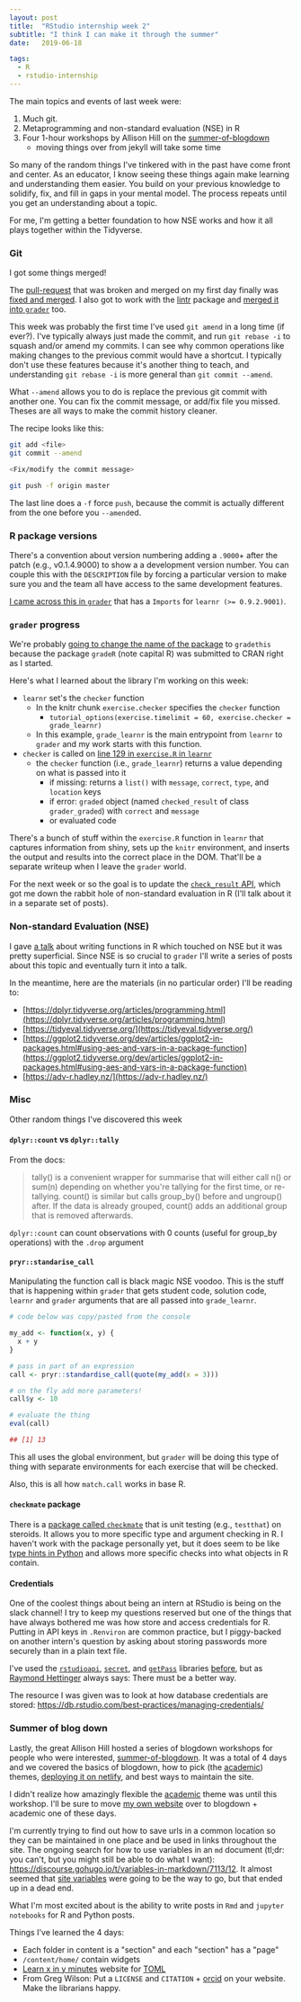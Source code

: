 ```yaml
---
layout: post
title:  "RStudio internship week 2"
subtitle: "I think I can make it through the summer"
date:   2019-06-18

tags:
  - R
  - rstudio-internship
---
```


The main topics and events of last week were:

1. Much git.
2. Metaprogramming and non-standard evaluation (NSE) in R
3. Four 1-hour workshops by Allison Hill on the [summer-of-blogdown][summer-of-blogdown]
    - moving things over from jekyll will take some time

So many of the random things I've tinkered with in the past have come front and center.
As an educator,
I know seeing these things again make learning and understanding them easier.
You build on your previous knowledge to solidify, fix, and fill in gaps in your mental model.
The process repeats until you get an understanding about a topic.

For me, I'm getting a better foundation to how NSE works and how it all plays together within the Tidyverse.

<!-- more -->

### Git

I got some things merged!

The [pull-request][grader-pr-10] that was broken and merged on my first day finally was [fixed and merged][grader-pr-14].
I also got to work with the [lintr][lintr] package and [merged it into `grader`][grader-pr-17] too.

This week was probably the first time I've used `git amend` in a long time (if ever?).
I've typically always just made the commit, and run `git rebase -i` to squash and/or amend my commits.
I can see why common operations like making changes to the previous commit would have a shortcut.
I typically don't use these features because it's another thing to teach, and understanding `git rebase -i` is more general than `git commit --amend`.

What `--amend` allows you to do is replace the previous git commit with another one.
You can fix the commit message, or add/fix file you missed.
Theses are all ways to make the commit history cleaner.

The recipe looks like this:

```bash
git add <file>
git commit --amend

<Fix/modify the commit message>

git push -f origin master
```

The last line does a `-f` force `push`, because the commit is actually different from the one before you `--amend`ed.

### R package versions

There's a convention about version numbering adding a `.9000`+ after the patch (e.g., v0.1.4.9000) to show a
a development version number.
You can couple this with the `DESCRIPTION` file by forcing a particular version to make sure you and the team
all have access to the same development features.

[I came across this in `grader`][grader-description] that has a `Imports` for `learnr (>= 0.9.2.9001)`.

### `grader` progress

We're probably [going to change the name of the package][grader-is-18] to
`gradethis` because the package `gradeR` (note capital R) was submitted to CRAN right as I started.

Here's what I learned about the library I'm working on this week:

- `learnr` set's the `checker` function
    - In the knitr chunk `exercise.checker` specifies the `checker` function
        - `tutorial_options(exercise.timelimit = 60, exercise.checker = grade_learnr)`
    - In this example, `grade_learnr` is the main entrypoint from `learnr` to `grader` and my work starts with this function.
- `checker` is called on [line 129 in `exercise.R` in `learnr`][checker-call]
    - the `checker` function (i.e., `grade_learnr`) returns a value depending on what is passed into it
        - if missing: returns a `list()` with `message`, `correct`, `type`, and `location` keys
        - if error: `graded` object (named `checked_result` of class `grader_graded`) with `correct` and `message`
        - or evaluated code

There's a bunch of stuff within the `exercise.R` function in `learnr` that captures information from shiny,
sets up the `knitr` environment, and inserts the output and results into the correct place in the DOM.
That'll be a separate writeup when I leave the `grader` world.

For the next week or so the goal is to update the [`check_result` API][grader-is-11],
which got me down the rabbit hole of non-standard evaluation in R (I'll talk about it in a separate set of posts).

### Non-standard Evaluation (NSE)

I gave [a talk][satRday-function] about writing functions in R which touched on NSE but it was pretty superficial.
Since NSE is so crucial to `grader` I'll write a series of posts about this topic and eventually turn it into a talk.

In the meantime, here are the materials (in no particular order) I'll be reading to:

- [https://dplyr.tidyverse.org/articles/programming.html](https://dplyr.tidyverse.org/articles/programming.html)
- [https://tidyeval.tidyverse.org/](https://tidyeval.tidyverse.org/)
- [https://ggplot2.tidyverse.org/dev/articles/ggplot2-in-packages.html#using-aes-and-vars-in-a-package-function](https://ggplot2.tidyverse.org/dev/articles/ggplot2-in-packages.html#using-aes-and-vars-in-a-package-function)
- [https://adv-r.hadley.nz/](https://adv-r.hadley.nz/)


### Misc

Other random things I've discovered this week

#### `dplyr::count` vs `dplyr::tally`

From the docs:

> tally() is a convenient wrapper for summarise that will either call n() or sum(n) depending on whether you're tallying for the first time, or re-tallying.
> count() is similar but calls group_by() before and ungroup() after. If the data is already grouped, count() adds an additional group that is removed afterwards.

`dplyr::count` can count observations with 0 counts (useful for group_by operations) with the `.drop` argument

#### `pryr::standarise_call`

Manipulating the function call is black magic NSE voodoo.
This is the stuff that is happening within `grader` that gets student code, solution code, `learnr` and `grader` arguments
that are all passed into `grade_learnr`.

```r
# code below was copy/pasted from the console

my_add <- function(x, y) {
  x + y
}

# pass in part of an expression
call <- pryr::standardise_call(quote(my_add(x = 3)))

# on the fly add more parameters!
call$y <- 10 

# evaluate the thing
eval(call) 

## [1] 13
```

This all uses the global environment,
but `grader` will be doing this type of thing with separate environments for each exercise that will be checked.

Also, this is all how `match.call` works in base R.

#### `checkmate` package

There is a [package called `checkmate`][pkg-checkmate] that is unit testing (e.g., `testthat`) on steroids.
It allows you to more specific type and argument checking in R.
I haven't work with the package personally yet, but it does seem to be like [type hints in Python][python-type-hints]
and allows more specific checks into what objects in R contain.


#### Credentials

One of the coolest things about being an intern at RStudio is being on the slack channel!
I try to keep my questions reserved but one of the things that have always bothered me was how store and access credentials for R.
Putting in API keys in `.Renviron` are common practice, but I piggy-backed on another intern's question by asking about
storing passwords more securely than in a plain text file.

I've used the [`rstudioapi`][pkg-rstudioapi], [`secret`][pkg-secret], and [`getPass`][pkg-getPass] libraries [before][pkg-sdalr],
but as [Raymond Hettinger][raymondh] always says: There must be a better way.

The resource I was given was to look at how database credentials are stored: https://db.rstudio.com/best-practices/managing-credentials/

### Summer of blog down

Lastly,
the great Allison Hill hosted a series of blogdown workshops for people who were interested, [summer-of-blogdown][summer-of-blogdown].
It was a total of 4 days and we covered
the basics of blogdown,
how to pick (the [academic][hugo-academic]) themes,
[deploying it on netlify][netlify-chendaniely],
and best ways to maintain the site.

I didn't realize how amazingly flexible the [academic][hugo-academic] theme was until this workshop.
I'll be sure to move [my own website][jekyll-chendaniely] over to blogdown + academic one of these days.

I'm currently trying to find out how to save urls in a common location so they can be maintained in one place and be used in links throughout the site.
The ongoing search for how to use variables in an `md` document (tl;dr: you can't, but you might still be able to do what I want):
https://discourse.gohugo.io/t/variables-in-markdown/7113/12.
It almost seemed that [site variables](https://gohugo.io/variables/site/)
were going to be the way to go, but that ended up in a dead end.

What I'm most excited about is the ability to write posts in `Rmd` and `jupyter notebooks` for R and Python posts.

Things I've learned the 4 days:

- Each folder in content is a "section" and each "section" has a "page"
- `/content/home/` contain widgets
- [Learn x in y minutes](https://learnxinyminutes.com) website for [TOML](https://learnxinyminutes.com/docs/toml/)
- From Greg Wilson: Put a `LICENSE` and `CITATION` + [orcid](https://orcid.org/0000-0003-3857-1741) on your website. Make the librarians happy.


[summer-of-blogdown]: https://summer-of-blogdown.netlify.com
[work-effectively]: https://www.amazon.com/Working-Effectively-Legacy-Michael-Feathers/dp/0131177052
[grader-pr-10]: https://github.com/rstudio-education/grader/pull/10
[grader-pr-14]: https://github.com/rstudio-education/grader/pull/14
[grader-pr-17]: https://github.com/rstudio-education/grader/pull/17
[lintr]: https://github.com/jimhester/lintr
[grader-is-18]: [https://github.com/rstudio-education/grader/issues/18]
[checker-call]: https://github.com/rstudio/learnr/blob/master/R/exercise.R#L129
[grader-is-11]: https://github.com/rstudio-education/grader/issues/11
[satRday-function]: https://github.com/chendaniely/satRdays-dc2018-functions
[grader-description]: https://github.com/rstudio-education/grader/blob/master/DESCRIPTION
[python-type-hints]: https://docs.python.org/3/library/typing.html
[pkg-checkmate]: https://mllg.github.io/checkmate/index.html
[pkg-secret]: https://cran.r-project.org/web/packages/secret/vignettes/secrets.html
[pkg-getPass]: https://cran.r-project.org/web/packages/getPass/index.html
[raymondh]: https://twitter.com/raymondh
[pkg-rstudioapi]: https://cran.rstudio.com/web/packages/rstudioapi/index.html
[pkg-sdalr]: https://github.com/bi-sdal/sdalr
[netlify-chendaniely]: https://chendaniely.netlify.com/
[hugo-academic]: https://themes.gohugo.io/academic/
[jekyll-chendaniely]: https://chendaniely.github.io/
